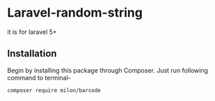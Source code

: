 # Laravel-random-string
it is for laravel 5+

## Installation

Begin by installing this package through Composer. Just run following command to terminal-

```
composer require milon/barcode
```
